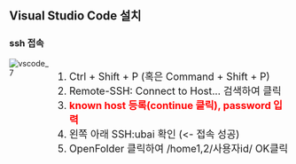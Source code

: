 ## Visual Studio Code 설치
### ssh 접속
<div style="display:flex;">
<div>
<img src="img/vscode_7.png" title="vscode_7"/>
</div>
<div style="min-width: 360px">
<font size="4">


1. Ctrl + Shift + P (혹은 Command + Shift + P)
2. Remote-SSH: Connect to Host... 검색하여 클릭
3. <span style="color: red">**known host 등록(continue 클릭), password 입력**</span>
4. 왼쪽 아래 SSH:ubai 확인 (<- 접속 성공)
5. OpenFolder 클릭하여 /home1,2/사용자id/ OK클릭


</font>
</div>
<div>
